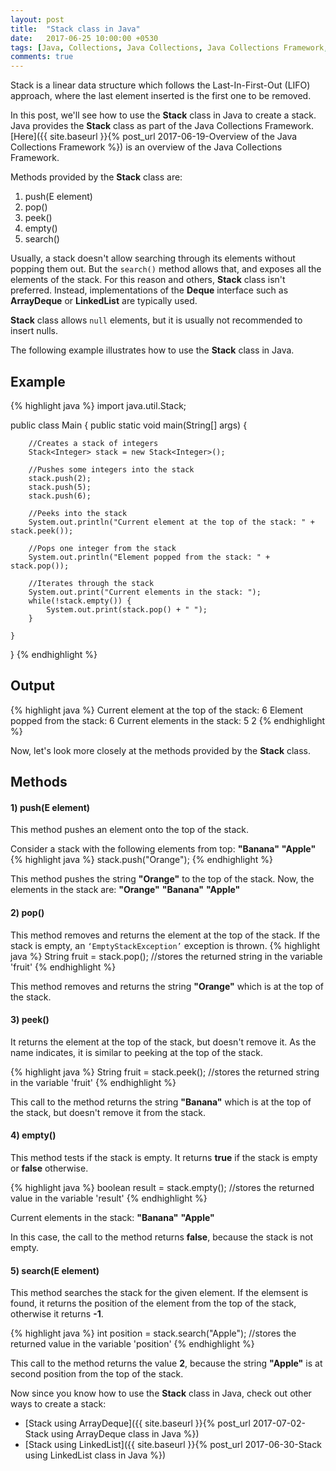 ```yaml
---
layout: post
title:  "Stack class in Java"
date:   2017-06-25 10:00:00 +0530
tags: [Java, Collections, Java Collections, Java Collections Framework, Stack, Stack class]
comments: true
---
```


Stack is a linear data structure which follows the Last-In-First-Out (LIFO) approach, where the last element inserted is the first one to be removed.

In this post, we'll see how to use the **Stack** class in Java to create a stack. Java provides the **Stack** class as part of the Java Collections Framework. [Here]({{ site.baseurl }}{% post_url 2017-06-19-Overview of the Java Collections Framework %}) is an overview of the Java Collections Framework.

Methods provided by the **Stack** class are:
1. push(E element)
2. pop()
3. peek()
4. empty()
5. search()

Usually, a stack doesn't allow searching through its elements without popping them out. But the `search()` method allows that, and exposes all the elements of the stack. For this reason and others, **Stack** class isn't preferred. Instead, implementations of the **Deque** interface such as **ArrayDeque** or **LinkedList** are typically used.

**Stack** class allows `null` elements, but it is usually not recommended to insert nulls.

The following example illustrates how to use the **Stack** class in Java.

## Example

{% highlight java %}
import java.util.Stack;

public class Main {
    public static void main(String[] args) {

        //Creates a stack of integers
        Stack<Integer> stack = new Stack<Integer>();

        //Pushes some integers into the stack
        stack.push(2);
        stack.push(5);
        stack.push(6);

        //Peeks into the stack
        System.out.println("Current element at the top of the stack: " + stack.peek());

        //Pops one integer from the stack
        System.out.println("Element popped from the stack: " + stack.pop());

        //Iterates through the stack
        System.out.print("Current elements in the stack: ");
        while(!stack.empty()) {
            System.out.print(stack.pop() + " ");
        }

    }
}
{% endhighlight %}

## Output

{% highlight java %}
Current element at the top of the stack: 6
Element popped from the stack: 6
Current elements in the stack: 5 2 
{% endhighlight %}

Now, let's look more closely at the methods provided by the **Stack** class.

## Methods 

#### **1) push(E element)**
This method pushes an element onto the top of the stack.

Consider a stack with the following elements from top: **"Banana"** **"Apple"** 
{% highlight java %}
stack.push("Orange");
{% endhighlight %}

This method pushes the string **"Orange"** to the top of the stack. Now, the elements in the stack are: **"Orange"** **"Banana"** **"Apple"**

#### **2) pop()**
This method removes and returns the element at the top of the stack. If the stack is empty, an `‘EmptyStackException’` exception is thrown.
{% highlight java %}
String fruit = stack.pop(); //stores the returned string in the variable 'fruit'
{% endhighlight %}

This method removes and returns the string **"Orange"** which is at the top of the stack.

#### **3) peek()**
It returns the element at the top of the stack, but doesn't remove it. As the name indicates, it is similar to peeking at the top of the stack.

{% highlight java %}
String fruit = stack.peek(); //stores the returned string in the variable 'fruit'
{% endhighlight %}

This call to the method returns the string **"Banana"** which is at the top of the stack, but doesn't remove it from the stack.

#### **4) empty()**
This method tests if the stack is empty. It returns **true** if the stack is empty or **false** otherwise.

{% highlight java %}
boolean result = stack.empty(); //stores the returned value in the variable 'result'
{% endhighlight %}

Current elements in the stack: **"Banana"** **"Apple"**

In this case, the call to the method returns **false**, because the stack is not empty.

#### **5) search(E element)**
This method searches the stack for the given element. If the elemsent is found, it returns the position of the element from the top of the stack, otherwise it returns **-1**.

{% highlight java %}
int position = stack.search("Apple"); //stores the returned value in the variable 'position'
{% endhighlight %}

This call to the method returns the value **2**, because the string **"Apple"** is at second position from the top of the stack.

Now since you know how to use the **Stack** class in Java, check out other ways to create a stack:

* [Stack using ArrayDeque]({{ site.baseurl }}{% post_url 2017-07-02-Stack using ArrayDeque class in Java %})
* [Stack using LinkedList]({{ site.baseurl }}{% post_url 2017-06-30-Stack using LinkedList class in Java %})

